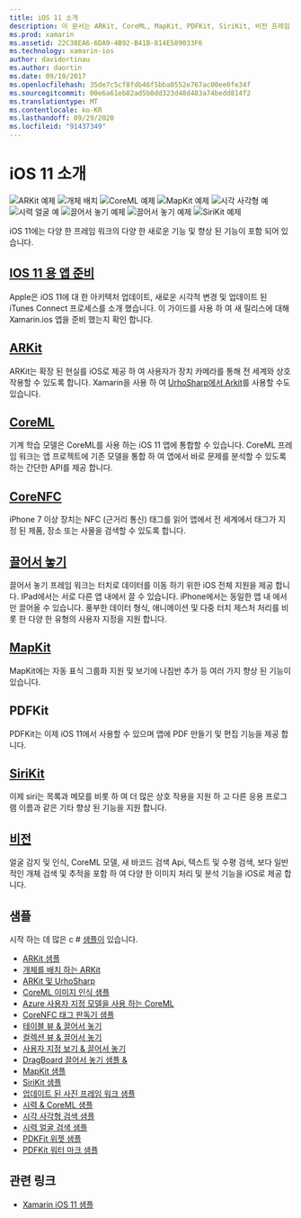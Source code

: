 ```yaml
---
title: iOS 11 소개
description: 이 문서는 ARKit, CoreML, MapKit, PDFKit, SiriKit, 비전 프레임 워크 등을 비롯 한 iOS 11의 기능을 설명 하는 다양 한 가이드에 연결 됩니다.
ms.prod: xamarin
ms.assetid: 22C38EA6-6DA9-4B92-B41B-814E589033F6
ms.technology: xamarin-ios
author: davidortinau
ms.author: daortin
ms.date: 09/19/2017
ms.openlocfilehash: 35de7c5cf8fdb46f5bba0552e767ac00ee0fe34f
ms.sourcegitcommit: 00e6a61eb82ad5b0dd323d48d483a74bedd814f2
ms.translationtype: MT
ms.contentlocale: ko-KR
ms.lasthandoff: 09/29/2020
ms.locfileid: "91437349"
---
```

# <a name="introduction-to-ios-11"></a>iOS 11 소개

![ARKit 예제](images/arkit.png) ![개체 배치](images/arkit2.png) ![CoreML 예제](images/coreml.png) ![MapKit 예제](images/mapkit.png) ![시각 사각형 예](images/vision1.png) ![시력 얼굴 예](images/vision2.png) ![끌어서 놓기 예제](images/drag-drop.png) ![끌어서 놓기 예제](images/drag-drop2.png) ![SiriKit 예제](images/sirikit.png)

iOS 11에는 다양 한 프레임 워크의 다양 한 새로운 기능 및 향상 된 기능이 포함 되어 있습니다.

## <a name="preparing-your-app-for-ios-11"></a>[IOS 11 용 앱 준비](updating-your-app/index.md)

Apple은 iOS 11에 대 한 아키텍처 업데이트, 새로운 시각적 변경 및 업데이트 된 iTunes Connect 프로세스를 소개 했습니다. 이 가이드를 사용 하 여 새 릴리스에 대해 Xamarin.ios 앱을 준비 했는지 확인 합니다.

## <a name="arkit"></a>[ARKit](arkit/index.md)

ARKit는 확장 된 현실를 iOS로 제공 하 여 사용자가 장치 카메라를 통해 전 세계와 상호 작용할 수 있도록 합니다.
Xamarin을 사용 하 여 [UrhoSharp에서 Arkit](arkit/urhosharp.md)를 사용할 수도 있습니다.

## <a name="coreml"></a>[CoreML](coreml.md)

기계 학습 모델은 CoreML를 사용 하는 iOS 11 앱에 통합할 수 있습니다. CoreML 프레임 워크는 앱 프로젝트에 기존 모델을 통합 하 여 앱에서 바로 문제를 분석할 수 있도록 하는 간단한 API를 제공 합니다.

## <a name="corenfc"></a>[CoreNFC](corenfc.md)

iPhone 7 이상 장치는 NFC (근거리 통신) 태그를 읽어 앱에서 전 세계에서 태그가 지정 된 제품, 장소 또는 사물을 검색할 수 있도록 합니다.

## <a name="drag-and-drop"></a>[끌어서 놓기](drag-and-drop.md)

끌어서 놓기 프레임 워크는 터치로 데이터를 이동 하기 위한 iOS 전체 지원을 제공 합니다. IPad에서는 서로 다른 앱 내에서 끌 수 있습니다. iPhone에서는 동일한 앱 내 에서만 끌어올 수 있습니다. 풍부한 데이터 형식, 애니메이션 및 다중 터치 제스처 처리를 비롯 한 다양 한 유형의 사용자 지정을 지원 합니다.

## <a name="mapkit"></a>[MapKit](mapkit.md)

MapKit에는 자동 표식 그룹화 지원 및 보기에 나침반 추가 등 여러 가지 향상 된 기능이 있습니다.

## <a name="pdfkit"></a>PDFKit

PDFKit는 이제 iOS 11에서 사용할 수 있으며 앱에 PDF 만들기 및 편집 기능을 제공 합니다.

## <a name="sirikit"></a>[SiriKit](sirikit.md)

이제 siri는 목록과 메모를 비롯 하 여 더 많은 상호 작용을 지원 하 고 다른 응용 프로그램 이름과 같은 기타 향상 된 기능을 지원 합니다.

## <a name="vision"></a>[비전](vision.md)

얼굴 감지 및 인식, CoreML 모델, 새 바코드 검색 Api, 텍스트 및 수평 검색, 보다 일반적인 개체 검색 및 추적을 포함 하 여 다양 한 이미지 처리 및 분석 기능을 iOS로 제공 합니다.

## <a name="samples"></a>샘플

시작 하는 데 많은 c # [샘플이](/samples/browse/?products=xamarin&term=Xamarin.iOS%2biOS11) 있습니다.

- [ARKit 샘플](/samples/xamarin/ios-samples/ios11-arkitsample)
- [개체를 배치 하는 ARKit](/samples/xamarin/ios-samples/ios11-arkitplacingobjects)
- [ARKit 및 UrhoSharp](arkit/urhosharp.md)
- [CoreML 이미지 인식 샘플](/samples/xamarin/ios-samples/ios11-coremlimagerecognition)
- [Azure 사용자 지정 모델을 사용 하는 CoreML](/samples/xamarin/ios-samples/ios11-coremlazuremodel)
- [CoreNFC 태그 판독기 샘플](/samples/xamarin/ios-samples/ios11-nfctagreader)
- [테이블 뷰 & 끌어서 놓기](/samples/xamarin/ios-samples/ios11-draganddroptableview)
- [컬렉션 뷰 & 끌어서 놓기](/samples/xamarin/ios-samples/ios11-draganddropcollectionview)
- [사용자 지정 보기 & 끌어서 놓기](/samples/xamarin/ios-samples/ios11-draganddropcustomview)
- [DragBoard 끌어서 놓기 샘플 &](/samples/xamarin/ios-samples/ios11-draganddropdragboard)
- [MapKit 샘플](/samples/xamarin/ios-samples/ios11-mapkitsample)
- [SiriKit 샘플](/samples/xamarin/ios-samples/ios11-sirikitsample)
- [업데이트 된 사진 프레임 워크 샘플](/samples/xamarin/ios-samples/ios11-samplephotoapp)
- [시력 & CoreML 샘플](/samples/xamarin/ios-samples/ios11-coremlvision)
- [시각 사각형 검색 샘플](/samples/xamarin/ios-samples/ios11-visionrectangles/)
- [시력 얼굴 검색 샘플](/samples/xamarin/ios-samples/ios11-visionfaces)
- [PDKFit 위젯 샘플](/samples/xamarin/ios-samples/ios11-pdfannotationwidgetsadvanced)
- [PDFKit 워터 마크 샘플](/samples/xamarin/ios-samples/ios11-pdfdocumentwatermark)

## <a name="related-links"></a>관련 링크

- [Xamarin iOS 11 샘플](/samples/browse/?products=xamarin&term=Xamarin.iOS%2biOS11)